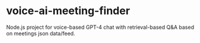 # voice-ai-meeting-finder
Node.js project for voice-based GPT-4 chat with retrieval-based Q&amp;A based on meetings json data/feed.
